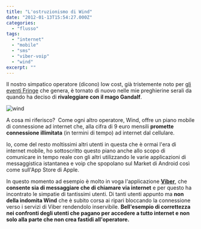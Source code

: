 ```yaml
---
title: "L'ostruzionismo di Wind"
date: "2012-01-13T15:54:27.000Z"
categories:
  - "flusso"
tags:
  - "internet"
  - "mobile"
  - "sms"
  - "viber-voip"
  - "wind"
excerpt: ""
---
```


Il nostro simpatico operatore (dicono) low cost, già tristemente noto per [gli eventi Fringe](http://blog.enricodeleo.com/la-wind-e-gli-eventi-fringe/) che genera, è tornato di nuovo nelle mie preghierine serali da quando ha deciso di **rivaleggiare con il mago Gandalf**.

![](https://enricodeleo.s3.eu-south-1.amazonaws.com/uploads/2012/01/wind.jpg "wind")

A cosa mi riferisco?  Come ogni altro operatore, Wind, offre un piano mobile di connessione ad internet che, alla cifra di 9 euro mensili **promette connessione illimitata** (in termini di tempo) ad internet dal cellulare.

Io, come del resto moltissimi altri utenti in questa che è ormai l'era di internet mobile, ho sottoscritto questo piano anche allo scopo di comunicare in tempo reale con gli altri utilizzando le varie applicazioni di messaggistica istantanea e voip che spopolano sul Market di Android così come sull'App Store di Apple.

In questo momento ad esempio è molto in voga l'applicazione **[Viber](http://www.viber.com/)**, che **consente sia di messaggiare che di chiamare via internet** e per questo ha incontrato le simpatie di tantissimi utenti. Di tanti utenti appunto ma **non della indomita Wind** che è subito corsa ai ripari bloccando la connessione verso i servizi di Viber rendendolo inservibile. **Bell'esempio di correttezza nei confronti degli utenti che pagano per accedere a tutto internet e non solo alla parte che non crea fastidi all'operatore.**
